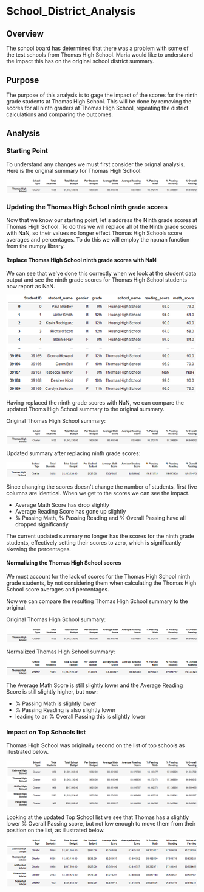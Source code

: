 # School_District_Analysis
## Overview
The school board has determined that there was a problem with some of the test schools from Thomas High School. Maria would like to understand the impact this has on the original school district summary.

## Purpose
The purpose of this analysis is to gage the impact of the scores for the ninth grade students at Thomas High School. This will be done by removing the scores for all ninth graders at Thomas High School, repeating the district calculations and comparing the outcomes.

## Analysis

### Starting Point
To understand any changes we must first consider the orignal analysis. Here is the original summary for Thomas High School:

![Thomas High School, Original summary](Resources/Original_Thomas_summary.png)

### Updating the Thomas High School ninth grade scores
Now that we know our starting point, let's address the Ninth grade scores at Thomas High School. To do this we will replace all of the Ninth grade scores with NaN, so their values no longer effect Thomas High Schools score averages and percentages. To do this we will employ the np.nan function from the numpy library.

#### Replace Thomas High School ninth grade scores with NaN
We can see that we've done this correctly when we look at the student data output and see the ninth grade scores for Thomas High School students now report as NaN.

![Thomas High School, ninth grade scores replaced with NaN](Resources/Replace_Thomas9_With_Nan.png)

Having replaced the ninth grade scores with NaN, we can compare the updated Thoms High School summary to the original summary.

Original Thomas High School summary:

![Thomas High School, Original summary](Resources/Original_Thomas_summary.png)

Updated summary after replacing ninth grade scores:

![Thomas High School, updated summary with NaN](Resources/Thomas_summary_with_Nans.png)

Since changing the scores doesn't change the number of students, first five columns are identical. When we get to the scores we can see the impact.
- Average Math Score has drop slightly
- Average Reading Score has gone up slightly
- % Passing Math, % Passing Reading and % Overall Passing have all dropped significantly

The current updated summary no longer has the scores for the ninth grade students, effectively setting their scores to zero, which is significantly skewing the percentages.

#### Normalizing the Thomas High School scores
We must account for the lack of scores for the Thomas High School ninth grade students, by not considering them when calculating the Thomas High School score averages and percentages.

Now we can compare the resulting Thomas High School summary to the original.

Original Thomas High School summary:

![Thomas High School, Original summary](Resources/Original_Thomas_summary.png)

Normalized Thomas High School summary:

![Thomas High School, Normalized summary](Resources/Normalized_Thomas_summary.png)

The Average Math Score is still slightly lower and the Average Reading Score is still slightly higher, but now:
- % Passing Math is slightly lower
- % Passing Reading is also slightly lower
- leading to an % Overall Passing this is slightly lower

### Impact on Top Schools list
Thomas High School was originally second on the list of top schools as illustrated below.

![Original Top School list](Resources/Original_TopSchools.png)

Looking at the updated Top School list we see that Thomas has a slightly lower % Overall Passing score, but not low enough to move them from their position on the list, as illustrated below.

![District summary after Thoms High School ninth grade score adjust,emt](Resources/Thomas9NaN_TopSchools.png)


